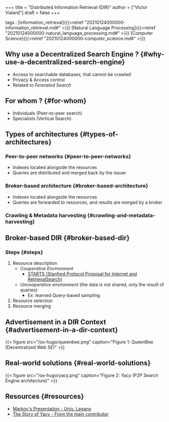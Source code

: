 +++
title = "Distributed Information Retrieval (DIR)"
author = ["Victor Vialard"]
draft = false
+++

tags
: [information\_retrieval]({{<relref "20210124000000-information_retrieval.md#" >}}) [Natural Language Processing]({{<relref "20210124000000-natural_language_processing.md#" >}}) [Computer Science]({{<relref "20210124000000-computer_science.md#" >}})


## Why use a Decentralized Search Engine ? {#why-use-a-decentralized-search-engine}

-   Access to searchable databases, that cannot be crawled
-   Privacy & Access control
-   Related to _Fererated Search_


## For whom ? {#for-whom}

-   Individuals (Peer-to-peer search)
-   Specialists (Vertical Search)


## Types of architectures {#types-of-architectures}


### Peer-to-peer networks {#peer-to-peer-networks}

-   Indexes located alongside the resources
-   Queries are distributed and merged back by the issuer


### Broker-based architecture {#broker-based-architecture}

-   Indexes located alongside the resources
-   Queries are forwarded to resources, and results are merged by a broker


### Crawling & Metadata harvesting {#crawling-and-metadata-harvesting}


## Broker-based DIR {#broker-based-dir}


### Steps {#steps}

1.  Resource description
    -   _Cooperative Environment_
        -   [STARTS (Stanford Protocol Proposal for Internet and RetrievalSearch)](http://ilpubs.stanford.edu:8090/283/)
    -   _Uncooperative environment_ (the data is not shared, only the result of queries)
        -   Ex: learned Query-based sampling
2.  Resource selection
3.  Resource merging


## Advertisement in a DIR Context {#advertisement-in-a-dir-context}

{{< figure src="/ox-hugo/queenbee.png" caption="Figure 1: QueenBee (Decentralized Web SE)" >}}


## Real-world solutions {#real-world-solutions}

{{< figure src="/ox-hugo/yacy.png" caption="Figure 2: Yacy (P2P Search Engine architecture)" >}}


## Resources {#resources}

-   [Markov's Presentation - Univ. Lagano](https://www.lektorium.tv/sites/lektorium.tv/files/additional%5Ffiles/1280814652%5F12935%5F20100528%5Fdistributedinformationretrieval%5Fcrestani%5Flecture01-02.pdf)
-   [The Story of Yacy - From the main contributor](https://searchlab.eu/t/the-story-of-yacy-grid/48)

